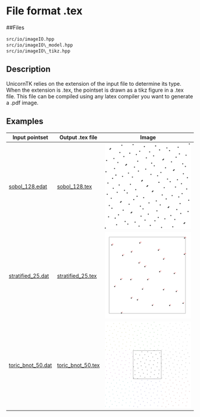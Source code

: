 # File format .tex

##Files

```
src/io/imageIO.hpp  
src/io/imageIO\_model.hpp  
src/io/imageIO\_tikz.hpp
```

## Description


UnicornTK relies on the extension of the input file to determine its type. When the extension is .tex, the pointset is drawn as a tikz figure in a .tex file. This file can be compiled using any latex compiler you want to generate a .pdf image.

## Examples


Input pointset | Output .tex file | Image
---------------|-----------------|------
[sobol\_128.edat](data/graphics/sobol_128.edat)|[sobol\_128.tex](data/graphics/sobol_128.tex)|[![](data/graphics/sobol_128_tikz.png)](data/graphics/sobol_128_tikz.png)
[stratified\_25.dat](data/graphics/stratified_25.dat)|[stratified\_25.tex](data/graphics/stratified_25.tex)|[![](data/graphics/stratified_25_tikz.png)](data/graphics/stratified_25_tikz.png)
[toric\_bnot\_50.dat](data/graphics/toric_bnot_50.dat)|[toric\_bnot\_50.tex](data/graphics/toric_bnot_50.tex)|[![](data/graphics/toric_bnot_50_tikz.png)](data/graphics/toric_bnot_50_tikz.png)
